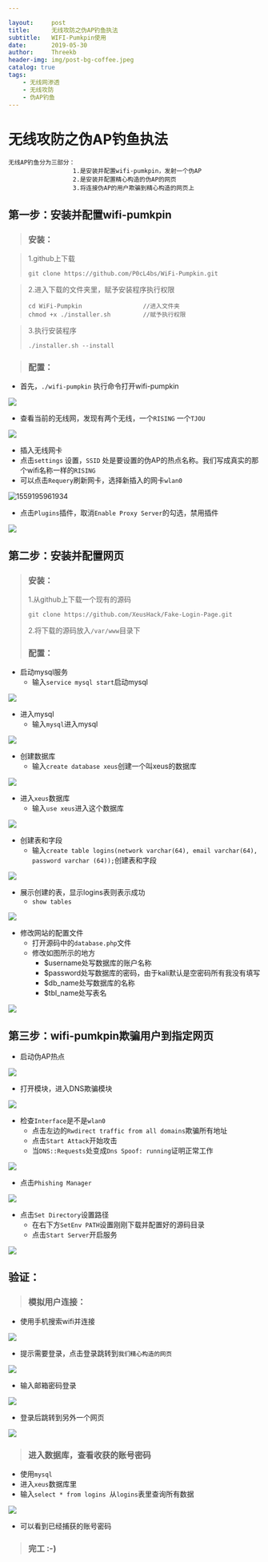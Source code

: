 ```yaml
---

layout:     post
title:      无线攻防之伪AP钓鱼执法
subtitle:   WIFI-Pumkpin使用
date:       2019-05-30
author:     Threekb
header-img: img/post-bg-coffee.jpeg
catalog: true
tags:
    - 无线网渗透
    - 无线攻防
    - 伪AP钓鱼
---
```


# 无线攻防之伪AP钓鱼执法

```
无线AP钓鱼分为三部分：
				  1.是安装并配置wifi-pumkpin，发射一个伪AP
				  2.是安装并配置精心构造的伪AP的网页
				  3.将连接伪AP的用户欺骗到精心构造的网页上
```

## 第一步：安装并配置wifi-pumkpin

> ### 安装：

> 1.github上下载
>
> ```
> git clone https://github.com/P0cL4bs/WiFi-Pumpkin.git
> ```

> 2.进入下载的文件夹里，赋予安装程序执行权限
>
> ```
> cd WiFi-Pumpkin                 //进入文件夹
> chmod +x ./installer.sh         //赋予执行权限
> ```

> 3.执行安装程序
>
> ```
> ./installer.sh --install
> ```

> ### 配置：

* 首先，`./wifi-pumpkin` 执行命令打开wifi-pumpkin

![](https://threekb-1259310634.cos.ap-beijing.myqcloud.com/blog/20190530135153.png)

* 查看当前的无线网，发现有两个无线，一个`RISING` 一个`TJOU` 

![](https://threekb-1259310634.cos.ap-beijing.myqcloud.com/blog/20190530135828.png)

* 插入无线网卡
* 点击`settings` 设置，`SSID` 处是要设置的伪AP的热点名称。我们写成真实的那个wifi名称一样的`RISING`
* 可以点击`Requery`刷新网卡，选择新插入的网卡`wlan0`

![1559195961934](C:\Users\Devin‘PC\AppData\Roaming\Typora\typora-user-images\1559195961934.png)

* 点击`Plugins`插件，取消`Enable Proxy Server`的勾选，禁用插件

![](https://threekb-1259310634.cos.ap-beijing.myqcloud.com/blog/20190530140201.png)

## 第二步：安装并配置网页

> ### 安装：
>
> 1.从github上下载一个现有的源码
>
> ```
> git clone https://github.com/XeusHack/Fake-Login-Page.git
> ```
>
> 2.将下载的源码放入`/var/www`目录下
>
> ### 配置：

* 启动mysql服务
  * 输入`service mysql start`启动mysql

![](https://threekb-1259310634.cos.ap-beijing.myqcloud.com/blog/20190530141634.png)

* 进入mysql
  * 输入`mysql`进入mysql

![](https://threekb-1259310634.cos.ap-beijing.myqcloud.com/blog/20190530141934.png)

* 创建数据库
  * 输入`create database xeus`创建一个叫xeus的数据库

![](https://threekb-1259310634.cos.ap-beijing.myqcloud.com/blog/20190530142046.png)

* 进入`xeus`数据库
  * 输入`use xeus`进入这个数据库

![](https://threekb-1259310634.cos.ap-beijing.myqcloud.com/blog/20190530142146.png)

* 创建表和字段
  * 输入`create table logins(network varchar(64), email varchar(64), password varchar (64));`创建表和字段

![](https://threekb-1259310634.cos.ap-beijing.myqcloud.com/blog/20190530142256.png)

* 展示创建的表，显示logins表则表示成功
  * `show tables`

![](https://threekb-1259310634.cos.ap-beijing.myqcloud.com/blog/20190530142341.png)

* 修改网站的配置文件
  * 打开源码中的`database.php`文件
  * 修改如图所示的地方
    * $username处写数据库的账户名称
    * $password处写数据库的密码，由于kali默认是空密码所有我没有填写
    * $db_name处写数据库的名称
    * $tbl_name处写表名

![](https://threekb-1259310634.cos.ap-beijing.myqcloud.com/blog/20190530142638.png)

## 第三步：wifi-pumkpin欺骗用户到指定网页

* 启动伪AP热点

![](https://threekb-1259310634.cos.ap-beijing.myqcloud.com/blog/20190530142853.png)

* 打开模块，进入DNS欺骗模块

![](https://threekb-1259310634.cos.ap-beijing.myqcloud.com/blog/20190530142925.png)

* 检查`Interface`是不是`wlan0`
  * 点击左边的`Rwdirect traffic from all domains`欺骗所有地址
  * 点击`Start Attack`开始攻击
  * 当`DNS::Requests`处变成`Dns Spoof: running`证明正常工作

![](https://threekb-1259310634.cos.ap-beijing.myqcloud.com/blog/20190530143012.png)

* 点击`Phishing Manager`

![](https://threekb-1259310634.cos.ap-beijing.myqcloud.com/blog/20190530143441.png)

* 点击`Set Directory`设置路径
  * 在右下方`SetEnv PATH`设置刚刚下载并配置好的源码目录
  * 点击`Start Server`开启服务

![](https://threekb-1259310634.cos.ap-beijing.myqcloud.com/blog/20190530143641.png)

## 验证：

> ### 模拟用户连接：

* 使用手机搜索wifi并连接

![](https://threekb-1259310634.cos.ap-beijing.myqcloud.com/blog/20190530143722.png)

* 提示需要登录，点击登录跳转到`我们精心构造的网页`

![](https://threekb-1259310634.cos.ap-beijing.myqcloud.com/blog/20190530143822.png)

* 输入邮箱密码登录

![](https://threekb-1259310634.cos.ap-beijing.myqcloud.com/blog/20190530143904.png)

* 登录后跳转到另外一个网页

![](https://threekb-1259310634.cos.ap-beijing.myqcloud.com/blog/20190530143913.png)

> ### 进入数据库，查看收获的账号密码

* 使用`mysql`
* 进入`xeus`数据库里
* 输入`select * from logins `从`logins`表里查询所有数据

![](https://threekb-1259310634.cos.ap-beijing.myqcloud.com/blog/20190530144219.png)

* 可以看到已经捕获的账号密码

> ### 完工 :-)
